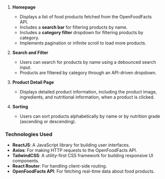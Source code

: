 1. **Homepage**
   - Displays a list of food products fetched from the OpenFoodFacts API.
   - Includes a **search bar** for filtering products by name.
   - Includes a **category filter** dropdown for filtering products by category.
   - Implements pagination or infinite scroll to load more products.

2. **Search and Filter**
   - Users can search for products by name using a debounced search input.
   - Products are filtered by category through an API-driven dropdown.

3. **Product Detail Page**
   - Displays detailed product information, including the product image, ingredients, and nutritional information, when a product is clicked.

4. **Sorting**
   - Users can sort products alphabetically by name or by nutrition grade (ascending or descending).

### Technologies Used

- **ReactJS**: A JavaScript library for building user interfaces.
- **Axios**: For making HTTP requests to the OpenFoodFacts API.
- **TailwindCSS**: A utility-first CSS framework for building responsive UI components.
- **React Router**: For handling client-side routing.
- **OpenFoodFacts API**: For fetching real-time data about food products.